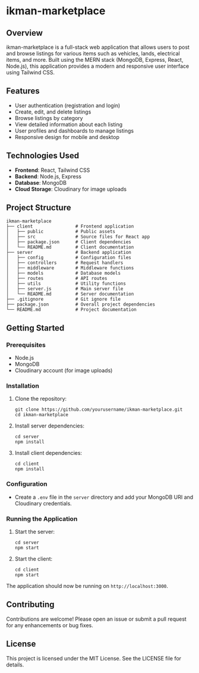 # ikman-marketplace

## Overview
ikman-marketplace is a full-stack web application that allows users to post and browse listings for various items such as vehicles, lands, electrical items, and more. Built using the MERN stack (MongoDB, Express, React, Node.js), this application provides a modern and responsive user interface using Tailwind CSS.

## Features
- User authentication (registration and login)
- Create, edit, and delete listings
- Browse listings by category
- View detailed information about each listing
- User profiles and dashboards to manage listings
- Responsive design for mobile and desktop

## Technologies Used
- **Frontend**: React, Tailwind CSS
- **Backend**: Node.js, Express
- **Database**: MongoDB
- **Cloud Storage**: Cloudinary for image uploads

## Project Structure
```
ikman-marketplace
├── client                # Frontend application
│   ├── public            # Public assets
│   ├── src               # Source files for React app
│   ├── package.json      # Client dependencies
│   └── README.md         # Client documentation
├── server                # Backend application
│   ├── config            # Configuration files
│   ├── controllers       # Request handlers
│   ├── middleware        # Middleware functions
│   ├── models            # Database models
│   ├── routes            # API routes
│   ├── utils             # Utility functions
│   ├── server.js         # Main server file
│   └── README.md         # Server documentation
├── .gitignore            # Git ignore file
├── package.json          # Overall project dependencies
└── README.md             # Project documentation
```

## Getting Started

### Prerequisites
- Node.js
- MongoDB
- Cloudinary account (for image uploads)

### Installation

1. Clone the repository:
   ```
   git clone https://github.com/yourusername/ikman-marketplace.git
   cd ikman-marketplace
   ```

2. Install server dependencies:
   ```
   cd server
   npm install
   ```

3. Install client dependencies:
   ```
   cd client
   npm install
   ```

### Configuration
- Create a `.env` file in the `server` directory and add your MongoDB URI and Cloudinary credentials.

### Running the Application

1. Start the server:
   ```
   cd server
   npm start
   ```

2. Start the client:
   ```
   cd client
   npm start
   ```

The application should now be running on `http://localhost:3000`.

## Contributing
Contributions are welcome! Please open an issue or submit a pull request for any enhancements or bug fixes.

## License
This project is licensed under the MIT License. See the LICENSE file for details.